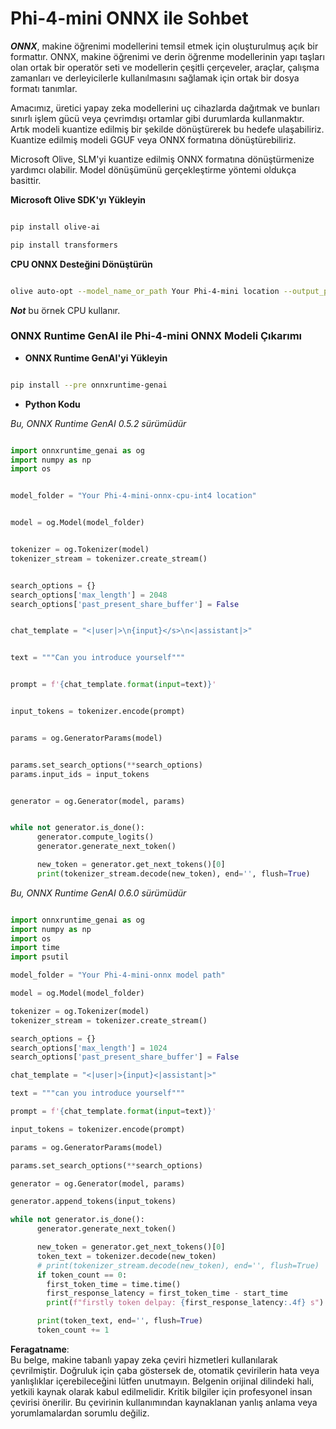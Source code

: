 # **Phi-4-mini ONNX ile Sohbet**

***ONNX***, makine öğrenimi modellerini temsil etmek için oluşturulmuş açık bir formattır. ONNX, makine öğrenimi ve derin öğrenme modellerinin yapı taşları olan ortak bir operatör seti ve modellerin çeşitli çerçeveler, araçlar, çalışma zamanları ve derleyicilerle kullanılmasını sağlamak için ortak bir dosya formatı tanımlar.

Amacımız, üretici yapay zeka modellerini uç cihazlarda dağıtmak ve bunları sınırlı işlem gücü veya çevrimdışı ortamlar gibi durumlarda kullanmaktır. Artık modeli kuantize edilmiş bir şekilde dönüştürerek bu hedefe ulaşabiliriz. Kuantize edilmiş modeli GGUF veya ONNX formatına dönüştürebiliriz.

Microsoft Olive, SLM'yi kuantize edilmiş ONNX formatına dönüştürmenize yardımcı olabilir. Model dönüşümünü gerçekleştirme yöntemi oldukça basittir.

**Microsoft Olive SDK'yı Yükleyin**

```bash

pip install olive-ai

pip install transformers

```

**CPU ONNX Desteğini Dönüştürün**

```bash

olive auto-opt --model_name_or_path Your Phi-4-mini location --output_path Your onnx ouput location --device cpu --provider CPUExecutionProvider --precision int4 --use_model_builder --log_level 1

```

***Not*** bu örnek CPU kullanır.

### **ONNX Runtime GenAI ile Phi-4-mini ONNX Modeli Çıkarımı**

- **ONNX Runtime GenAI'yi Yükleyin**

```bash

pip install --pre onnxruntime-genai

```

- **Python Kodu**

*Bu, ONNX Runtime GenAI 0.5.2 sürümüdür*

```python

import onnxruntime_genai as og
import numpy as np
import os


model_folder = "Your Phi-4-mini-onnx-cpu-int4 location"


model = og.Model(model_folder)


tokenizer = og.Tokenizer(model)
tokenizer_stream = tokenizer.create_stream()


search_options = {}
search_options['max_length'] = 2048
search_options['past_present_share_buffer'] = False


chat_template = "<|user|>\n{input}</s>\n<|assistant|>"


text = """Can you introduce yourself"""


prompt = f'{chat_template.format(input=text)}'


input_tokens = tokenizer.encode(prompt)


params = og.GeneratorParams(model)


params.set_search_options(**search_options)
params.input_ids = input_tokens


generator = og.Generator(model, params)


while not generator.is_done():
      generator.compute_logits()
      generator.generate_next_token()

      new_token = generator.get_next_tokens()[0]
      print(tokenizer_stream.decode(new_token), end='', flush=True)

```

*Bu, ONNX Runtime GenAI 0.6.0 sürümüdür*

```python

import onnxruntime_genai as og
import numpy as np
import os
import time
import psutil

model_folder = "Your Phi-4-mini-onnx model path"

model = og.Model(model_folder)

tokenizer = og.Tokenizer(model)
tokenizer_stream = tokenizer.create_stream()

search_options = {}
search_options['max_length'] = 1024
search_options['past_present_share_buffer'] = False

chat_template = "<|user|>{input}<|assistant|>"

text = """can you introduce yourself"""

prompt = f'{chat_template.format(input=text)}'

input_tokens = tokenizer.encode(prompt)

params = og.GeneratorParams(model)

params.set_search_options(**search_options)

generator = og.Generator(model, params)

generator.append_tokens(input_tokens)

while not generator.is_done():
      generator.generate_next_token()

      new_token = generator.get_next_tokens()[0]
      token_text = tokenizer.decode(new_token)
      # print(tokenizer_stream.decode(new_token), end='', flush=True)
      if token_count == 0:
        first_token_time = time.time()
        first_response_latency = first_token_time - start_time
        print(f"firstly token delpay: {first_response_latency:.4f} s")

      print(token_text, end='', flush=True)
      token_count += 1

```

**Feragatname**:  
Bu belge, makine tabanlı yapay zeka çeviri hizmetleri kullanılarak çevrilmiştir. Doğruluk için çaba göstersek de, otomatik çevirilerin hata veya yanlışlıklar içerebileceğini lütfen unutmayın. Belgenin orijinal dilindeki hali, yetkili kaynak olarak kabul edilmelidir. Kritik bilgiler için profesyonel insan çevirisi önerilir. Bu çevirinin kullanımından kaynaklanan yanlış anlama veya yorumlamalardan sorumlu değiliz.